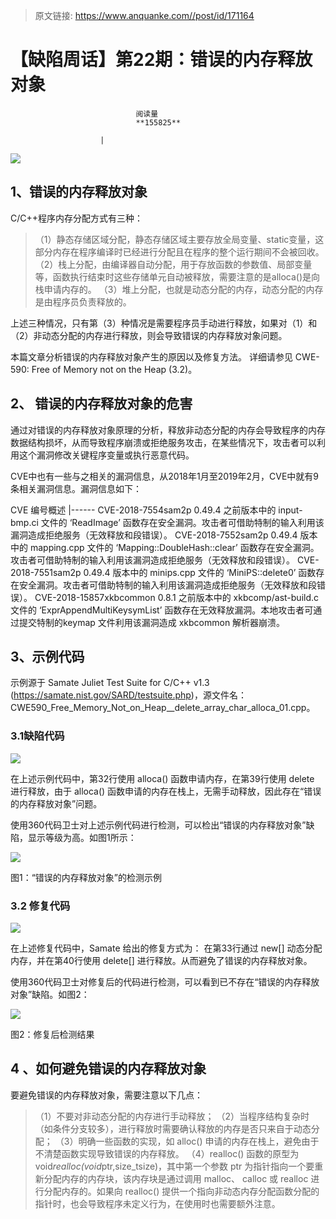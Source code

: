 > 原文链接: https://www.anquanke.com//post/id/171164 


# 【缺陷周话】第22期：错误的内存释放对象


                                阅读量   
                                **155825**
                            
                        |
                        
                                                                                    



[![](https://p1.ssl.qhimg.com/t018f340a7d36b3de57.jpg)](https://p1.ssl.qhimg.com/t018f340a7d36b3de57.jpg)

## 1、错误的内存释放对象

C/C++程序内存分配方式有三种：

> （1）静态存储区域分配，静态存储区域主要存放全局变量、static变量，这部分内存在程序编译时已经进行分配且在程序的整个运行期间不会被回收。
（2）栈上分配，由编译器自动分配，用于存放函数的参数值、局部变量等，函数执行结束时这些存储单元自动被释放，需要注意的是alloca()是向栈申请内存的。
（3）堆上分配，也就是动态分配的内存，动态分配的内存是由程序员负责释放的。

上述三种情况，只有第（3）种情况是需要程序员手动进行释放，如果对（1）和（2）非动态分配的内存进行释放，则会导致错误的内存释放对象问题。

本篇文章分析错误的内存释放对象产生的原因以及修复方法。 详细请参见 CWE-590: Free of Memory not on the Heap (3.2)。



## 2、 错误的内存释放对象的危害

通过对错误的内存释放对象原理的分析，释放非动态分配的内存会导致程序的内存数据结构损坏，从而导致程序崩溃或拒绝服务攻击，在某些情况下，攻击者可以利用这个漏洞修改关键程序变量或执行恶意代码。

CVE中也有一些与之相关的漏洞信息，从2018年1月至2019年2月，CVE中就有9条相关漏洞信息。漏洞信息如下：

<th width="173">CVE 编号</th><th width="450">概述</th>
|------
<td width="132">CVE-2018-7554</td><td width="448">sam2p 0.49.4 之前版本中的 input-bmp.ci 文件的 ‘ReadImage’ 函数存在安全漏洞。攻击者可借助特制的输入利用该漏洞造成拒绝服务（无效释放和段错误）。</td>
<td width="132">CVE-2018-7552</td><td width="448">sam2p 0.49.4 版本中的 mapping.cpp 文件的 ‘Mapping::DoubleHash::clear’ 函数存在安全漏洞。攻击者可借助特制的输入利用该漏洞造成拒绝服务（无效释放和段错误）。</td>
<td width="132">CVE-2018-7551</td><td width="448">sam2p 0.49.4 版本中的 minips.cpp 文件的 ‘MiniPS::delete0’ 函数存在安全漏洞。攻击者可借助特制的输入利用该漏洞造成拒绝服务（无效释放和段错误）。</td>
<td width="132">CVE-2018-15857</td><td width="448">xkbcommon 0.8.1 之前版本中的 xkbcomp/ast-build.c 文件的 ‘ExprAppendMultiKeysymList’ 函数存在无效释放漏洞。本地攻击者可通过提交特制的keymap 文件利用该漏洞造成 xkbcommon 解析器崩溃。</td>



## 3、示例代码

示例源于 Samate Juliet Test Suite for C/C++ v1.3 (https://samate.nist.gov/SARD/testsuite.php)，源文件名：CWE590_Free_Memory_Not_on_Heap__delete_array_char_alloca_01.cpp。

### 3.1缺陷代码

[![](https://p5.ssl.qhimg.com/t015295211163445ce2.png)](https://p5.ssl.qhimg.com/t015295211163445ce2.png)

在上述示例代码中，第32行使用 alloca() 函数申请内存，在第39行使用 delete 进行释放，由于 alloca() 函数申请的内存在栈上，无需手动释放，因此存在“错误的内存释放对象”问题。

使用360代码卫士对上述示例代码进行检测，可以检出“错误的内存释放对象”缺陷，显示等级为高。如图1所示：

[![](https://p5.ssl.qhimg.com/t01b65408adb44671f3.png)](https://p5.ssl.qhimg.com/t01b65408adb44671f3.png)

图1：“错误的内存释放对象”的检测示例

### 3.2 修复代码

[![](https://p4.ssl.qhimg.com/t01ca9b906b53bed3b2.png)](https://p4.ssl.qhimg.com/t01ca9b906b53bed3b2.png)

在上述修复代码中，Samate 给出的修复方式为： 在第33行通过 new[] 动态分配内存，并在第40行使用 delete[] 进行释放。从而避免了错误的内存释放对象。

使用360代码卫士对修复后的代码进行检测，可以看到已不存在“错误的内存释放对象”缺陷。如图2：

[![](https://p1.ssl.qhimg.com/t017eec3ed2044a0a4a.png)](https://p1.ssl.qhimg.com/t017eec3ed2044a0a4a.png)

图2：修复后检测结果



## 4 、如何避免错误的内存释放对象

要避免错误的内存释放对象，需要注意以下几点：

> （1）不要对非动态分配的内存进行手动释放；
（2）当程序结构复杂时（如条件分支较多），进行释放时需要确认释放的内存是否只来自于动态分配；
（3）明确一些函数的实现，如 alloc() 申请的内存在栈上，避免由于不清楚函数实现导致错误的内存释放。
（4）realloc() 函数的原型为 void*realloc(void*ptr,size_tsize)，其中第一个参数 ptr 为指针指向一个要重新分配内存的内存块，该内存块是通过调用 malloc、 calloc 或 realloc 进行分配内存的。如果向 realloc() 提供一个指向非动态内存分配函数分配的指针时，也会导致程序未定义行为，在使用时也需要额外注意。

